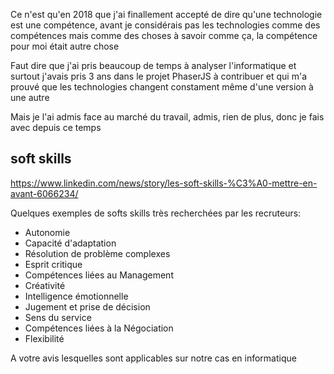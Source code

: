 Ce n'est qu'en 2018 que j'ai finallement accepté de dire qu'une technologie est une compétence, avant je considérais pas les technologies comme des compétences mais comme des choses à savoir comme ça, la compétence pour moi était autre chose

Faut dire que j'ai pris beaucoup de temps à analyser l'informatique et surtout j'avais pris 3 ans dans le projet PhaserJS à contribuer et qui m'a prouvé que les technologies changent constament même d'une version à une autre

Mais je l'ai admis face au marché du travail, admis, rien de plus, donc je fais avec depuis ce temps

## soft skills

https://www.linkedin.com/news/story/les-soft-skills-%C3%A0-mettre-en-avant-6066234/

Quelques exemples de softs skills très recherchées par les recruteurs:
- Autonomie
- Capacité d'adaptation
- Résolution de problème complexes
- Esprit critique
- Compétences liées au Management
- Créativité
- Intelligence émotionnelle
- Jugement et prise de décision
- Sens du service
- Compétences liées à la Négociation
- Flexibilité

A votre avis lesquelles sont applicables sur notre cas en informatique
